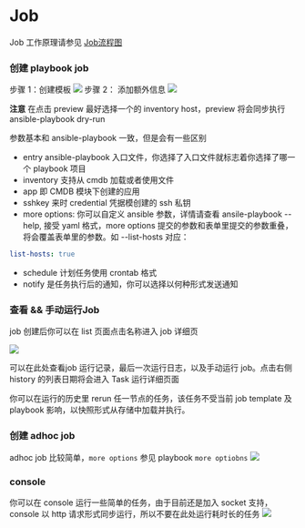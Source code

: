 # Job
Job 工作原理请参见 [Job流程图](flow.md)

### 创建 playbook job
步骤 1：创建模板
![](http://pic.yupoo.com/craber_v/7f95329a/720c3a00.png)
步骤 2： 添加额外信息
![](http://pic.yupoo.com/craber_v/1d231c43/b69d46aa.png)

**注意** 在点击 preview 最好选择一个的 inventory host，preview 将会同步执行 ansible-playbook dry-run

参数基本和 ansible-playbook 一致，但是会有一些区别

- entry ansible-playbook 入口文件，你选择了入口文件就标志着你选择了哪一个 playbook 项目
- inventory 支持从 cmdb 加载或者使用文件
- app 即 CMDB 模块下创建的应用
- sshkey 来时 credential 凭据模创建的 ssh 私钥
- more options: 你可以自定义 ansible 参数，详情请查看 ansile-playbook --help,
  接受 yaml 格式，more options 提交的参数和表单里提交的参数重叠，将会覆盖表单里的参数。如 --list-hosts 对应：
```yaml
list-hosts: true
```
- schedule 计划任务使用 crontab 格式
- notify 是任务执行后的通知，你可以选择以何种形式发送通知


### 查看 && 手动运行Job
job 创建后你可以在 list 页面点击名称进入 job 详细页

![](http://pic.yupoo.com/craber_v/20f0ebdb/b771b1de.png)

可以在此处查看job 运行记录，最后一次运行日志，以及手动运行 job。点击右侧 history 的列表日期将会进入 Task 运行详细页面

你可以在运行的历史里 rerun 任一节点的任务，该任务不受当前 job template 及 playbook 影响，以快照形式从存储中加载并执行。

### 创建 adhoc job
 adhoc job 比较简单，`more options` 参见 playbook `more optiobns`
 ![](http://pic.yupoo.com/craber_v/b3f8454f/a7a5baf5.jpeg)

### console
你可以在 console 运行一些简单的任务，由于目前还是加入 socket 支持，console 以 http 请求形式同步运行，所以不要在此处运行耗时长的任务
![](http://pic.yupoo.com/craber_v/0516b06b/7bd35a4e.png)
